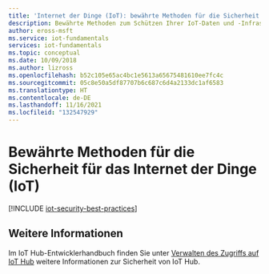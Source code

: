 ```yaml
---
title: 'Internet der Dinge (IoT): bewährte Methoden für die Sicherheit'
description: Bewährte Methoden zum Schützen Ihrer IoT-Daten und -Infrastruktur
author: eross-msft
ms.service: iot-fundamentals
services: iot-fundamentals
ms.topic: conceptual
ms.date: 10/09/2018
ms.author: lizross
ms.openlocfilehash: b52c105e65ac4bc1e5613a65675481610ee7fc4c
ms.sourcegitcommit: 05c8e50a5df87707b6c687c6d4a2133dc1af6583
ms.translationtype: HT
ms.contentlocale: de-DE
ms.lasthandoff: 11/16/2021
ms.locfileid: "132547929"
---
```

# <a name="security-best-practices-for-internet-of-things-iot"></a>Bewährte Methoden für die Sicherheit für das Internet der Dinge (IoT)

[!INCLUDE [iot-security-best-practices](../../includes/iot-security-best-practices.md)]

## <a name="see-also"></a>Weitere Informationen

Im IoT Hub-Entwicklerhandbuch finden Sie unter [Verwalten des Zugriffs auf IoT Hub](../iot-hub/iot-hub-devguide-security.md) weitere Informationen zur Sicherheit von IoT Hub.
